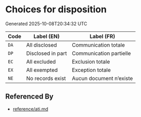 # Choices for disposition

Generated 2025-10-08T20:34:32 UTC

| Code | Label (EN) | Label (FR) |
|------|------------|------------|
| `DA` | All disclosed | Communication totale |
| `DP` | Disclosed in part | Communication partielle |
| `EC` | All excluded | Exclusion totale |
| `EX` | All exempted | Exception totale |
| `NE` | No records exist | Aucun document n’existe |


## Referenced By

- [reference/ati.md](../reference/ati.md)
